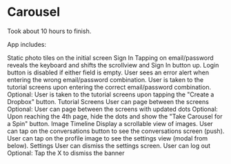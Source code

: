 Carousel
========
Took about 10 hours to finish.

App includes:

Static photo tiles on the initial screen
Sign In
Tapping on email/password reveals the keyboard and shifts the scrollview and Sign In button up.
Login button is disabled if either field is empty.
User sees an error alert when entering the wrong email/password combination.
User is taken to the tutorial screens upon entering the correct email/password combination.
Optional: User is taken to the tutorial screens upon tapping the "Create a Dropbox" button.
Tutorial Screens
User can page between the screens
Optional: User can page between the screens with updated dots
Optional: Upon reaching the 4th page, hide the dots and show the "Take Carousel for a Spin" button.
Image Timeline
Display a scrollable view of images.
User can tap on the conversations button to see the conversations screen (push).
User can tap on the profile image to see the settings view (modal from below).
Settings
User can dismiss the settings screen.
User can log out
Optional: Tap the X to dismiss the banner
